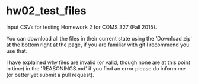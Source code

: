 # hw02_test_files
Input CSVs for testing Homework 2 for COMS 327 (Fall 2015).

You can download all the files in their current state using the 'Download zip' at the bottom right at the page, if you are familiar with git I recommend you use that.

I have explained why files are invalid (or valid, though none are at this point in time) in the 'REASONINGS.md' if you find an error please do inform me (or better yet submit a pull request).
